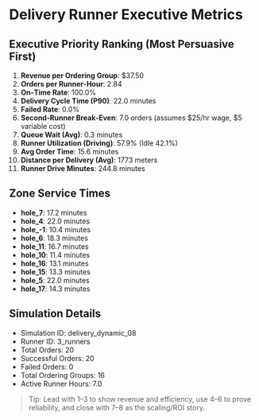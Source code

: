 # Delivery Runner Executive Metrics

## Executive Priority Ranking (Most Persuasive First)
1. **Revenue per Ordering Group**: $37.50
2. **Orders per Runner‑Hour**: 2.84
3. **On‑Time Rate**: 100.0%
4. **Delivery Cycle Time (P90)**: 22.0 minutes
5. **Failed Rate**: 0.0%
6. **Second‑Runner Break‑Even**: 7.0 orders (assumes $25/hr wage, $5 variable cost)
7. **Queue Wait (Avg)**: 0.3 minutes
8. **Runner Utilization (Driving)**: 57.9% (Idle 42.1%)
9. **Avg Order Time**: 15.6 minutes
10. **Distance per Delivery (Avg)**: 1773 meters
11. **Runner Drive Minutes**: 244.8 minutes

## Zone Service Times
- **hole_7**: 17.2 minutes
- **hole_4**: 22.0 minutes
- **hole_-1**: 10.4 minutes
- **hole_6**: 18.3 minutes
- **hole_11**: 16.7 minutes
- **hole_10**: 11.4 minutes
- **hole_16**: 13.1 minutes
- **hole_15**: 13.3 minutes
- **hole_5**: 22.0 minutes
- **hole_17**: 14.3 minutes


## Simulation Details
- Simulation ID: delivery_dynamic_08
- Runner ID: 3_runners
- Total Orders: 20
- Successful Orders: 20
- Failed Orders: 0
- Total Ordering Groups: 16
- Active Runner Hours: 7.0

> Tip: Lead with 1–3 to show revenue and efficiency, use 4–6 to prove reliability, and close with 7–8 as the scaling/ROI story.

